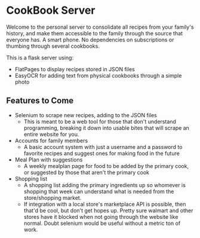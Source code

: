 <h1>
CookBook Server
</h1>

<p>
    Welcome to the personal server to consolidate all recipes from your family's history, and make them accessible to the family through the source that everyone has. A smart phone. No dependencies on subscriptions or thumbing through several cookbooks.
</p>
<p>
    This is a flask server using:
</p>

* FlatPages to display recipes stored in JSON files
* EasyOCR for adding text from physical cookbooks through a simple photo

<h2>
    Features to Come
</h2>

* Selenium to scrape new recipes, adding to the JSON files
    * This is meant to be a web tool for those that don't understand programming, breaking it down into usable bites that will scrape an entire website for you.
* Accounts for family members
    * A basic account system with just a username and a password to favorite recipes and suggest ones for making food in the future
* Meal Plan with suggestions
    * A weekly mealplan page for food to be added by the primary cook, or suggested by those that aren't the primary cook
* Shopping list
    * A shopping list adding the primary ingredients up so whomever is shopping that week can understand what is needed from the store/shopping market.
    * If integration with a local store's marketplace API is possible, then that'd be cool, but don't get hopes up. Pretty sure walmart and other stores have it blocked when not going through the website like normal. Doubt selenium would be useful without a metric ton of work.

    